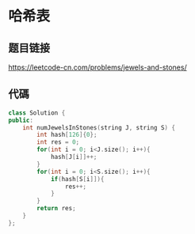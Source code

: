 # 哈希表

## 题目链接

https://leetcode-cn.com/problems/jewels-and-stones/

代碼
---------------------------------------

```cpp
class Solution {
public:
    int numJewelsInStones(string J, string S) {
        int hash[126]{0};
        int res = 0;
        for(int i = 0; i<J.size(); i++){
            hash[J[i]]++;
        }
        for(int i = 0; i<S.size(); i++){
            if(hash[S[i]]){
                res++;
            }
        }
        return res;
    }
};
```
